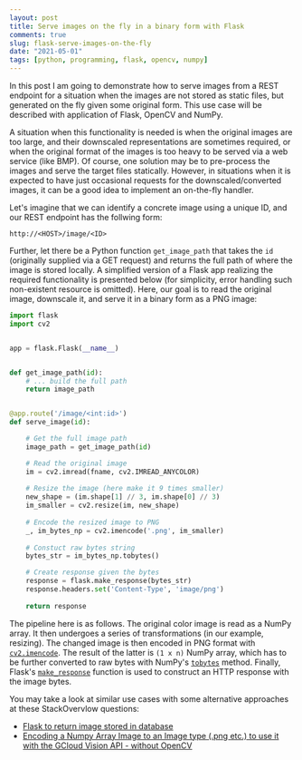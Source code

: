 ```yaml
---
layout: post
title: Serve images on the fly in a binary form with Flask
comments: true
slug: flask-serve-images-on-the-fly
date: "2021-05-01"
tags: [python, programming, flask, opencv, numpy]
---
```


In this post I am going to demonstrate how to serve images from a REST endpoint for a situation when the images are not stored as static files, but generated on the fly given some original form. This use case will be described with application of Flask, OpenCV and NumPy. 

A situation when this functionality is needed is when the original images are too large, and their downscaled representations are sometimes required, or when the original format of the images is too heavy to be served via a web service (like BMP). Of course, one solution may be to pre-process the images and serve the target files statically. However, in situations when it is expected to have just occasional requests for the downscaled/converted images, it can be a good idea to implement an on-the-fly handler. 

Let's imagine that we can identify a concrete image using a unique ID, and our REST endpoint has the follwing form:

```
http://<HOST>/image/<ID>
```

Further, let there be a Python function `get_image_path` that takes the `id` (originally supplied via a GET request) and returns the full path of where the image is stored locally. A simplified version of a Flask app realizing the required functionality is presented below (for simplicity, error handling such non-existent resource is omitted). Here, our goal is to read the original image, downscale it, and serve it in a binary form as a PNG image:

```python
import flask
import cv2


app = flask.Flask(__name__)


def get_image_path(id):
    # ... build the full path
    return image_path


@app.route('/image/<int:id>')
def serve_image(id):

    # Get the full image path
    image_path = get_image_path(id)

    # Read the original image
    im = cv2.imread(fname, cv2.IMREAD_ANYCOLOR)
    
    # Resize the image (here make it 9 times smaller)
    new_shape = (im.shape[1] // 3, im.shape[0] // 3)
    im_smaller = cv2.resize(im, new_shape)
    
    # Encode the resized image to PNG
    _, im_bytes_np = cv2.imencode('.png', im_smaller)
    
    # Constuct raw bytes string 
    bytes_str = im_bytes_np.tobytes()

    # Create response given the bytes
    response = flask.make_response(bytes_str)
    response.headers.set('Content-Type', 'image/png')
    
    return response
```

The pipeline here is as follows. The original color image is read as a NumPy array. It then undergoes a series of transformations (in our example, resizing). The changed image is then encoded in PNG format with [`cv2.imencode`](https://docs.opencv.org/3.4/d4/da8/group__imgcodecs.html#ga461f9ac09887e47797a54567df3b8b63). The result of the latter is `(1 x n)` NumPy array, which has to be further converted to raw bytes with NumPy's [`tobytes`](https://numpy.org/doc/stable/reference/generated/numpy.ndarray.tobytes.html) method. Finally, Flask's [`make_response`](https://flask.palletsprojects.com/en/1.1.x/api/#flask.make_response) function is used to construct an HTTP response with the image bytes. 

You may take a look at similar use cases with some alternative approaches at these StackOvervlow questions:
 
 - [Flask to return image stored in database](https://stackoverflow.com/questions/11017466/flask-to-return-image-stored-in-database)
 - [Encoding a Numpy Array Image to an Image type (.png etc.) to use it with the GCloud Vision API - without OpenCV](https://stackoverflow.com/questions/56564977/encoding-a-numpy-array-image-to-an-image-type-png-etc-to-use-it-with-the-gcl)



